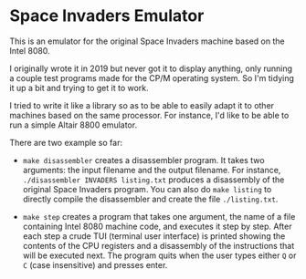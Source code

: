 # Space Invaders Emulator

This is an emulator for the original Space Invaders machine based on the Intel 8080.

I originally wrote it in 2019 but never got it to display anything, only running a couple test programs made for the CP/M operating system. So I'm tidying it up a bit and trying to get it to work.

I tried to write it like a library so as to be able to easily adapt it to other machines based on the same processor. For instance, I'd like to be able to run a simple Altair 8800 emulator.

There are two example so far:

- `make disassembler` creates a disassembler program. It takes two arguments: the input filename and the output filename.
   For instance, `./disassembler INVADERS listing.txt` produces a disassembly of the original Space Invaders program. You can also do `make listing` to directly compile the disassembler and create the file `./listing.txt`.

- `make step` creates a program that takes one argument, the name of a file containing Intel 8080 machine code, and executes it step by step. After each step a crude TUI (terminal user interface) is printed showing the contents of the CPU registers and a disassembly of the instructions that will be executed next. The program quits when the user types either `Q` or `C` (case insensitive) and presses enter.